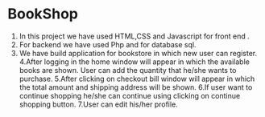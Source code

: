 # BookShop

1. In this project we have used HTML,CSS and Javascript for front 
end .
2. For backend we have used Php and for database sql.
3. We have build application for bookstore in which new user can 
register.
4.After logging in the home window will appear in which the 
available books are shown. User can add the quantity that he/she 
wants to purchase.
5.After clicking on checkout bill window will appear in which the 
total amount and shipping address will be shown.
6.If user want to continue shopping he/she can continue using clicking 
on continue shopping button.
7.User can edit his/her profile.
